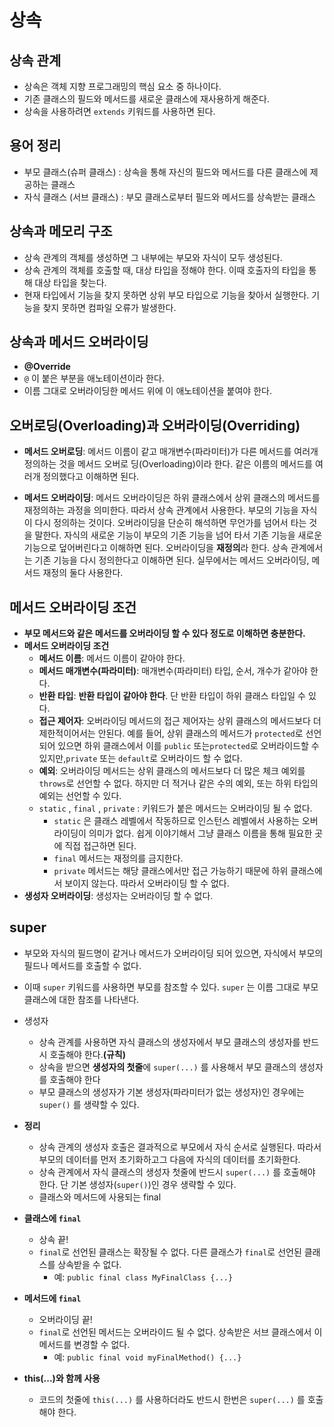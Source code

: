 # 상속
## 상속 관계
- 상속은 객체 지향 프로그래밍의 핵심 요소 중 하나이다.
- 기존 클래스의 필드와 메서드를 새로운 클래스에 재사용하게 해준다.
- 상속을 사용하려면 `extends` 키워드를 사용하면 된다.

## 용어 정리
- 부모 클래스(슈퍼 클래스) : 상속을 통해 자신의 필드와 메서드를 다른 클래스에 제공하는 클래스
- 자식 클래스 (서브 클래스) : 부모 클래스로부터 필드와 메서드를 상속받는 클래스

## 상속과 메모리 구조
- 상속 관계의 객체를 생성하면 그 내부에는 부모와 자식이 모두 생성된다.
- 상속 관계의 객체를 호출할 때, 대상 타입을 정해야 한다. 이때 호출자의 타입을 통해 대상 타입을 찾는다.
- 현재 타입에서 기능을 찾지 못하면 상위 부모 타입으로 기능을 찾아서 실행한다. 기능을 찾지 못하면 컴파일 오류가 발생한다.
## 상속과 메서드 오버라이딩
- **@Override**
- `@` 이 붙은 부분을 애노테이션이라 한다.
- 이름 그대로 오버라이딩한 메서드 위에 이 애노테이션을 붙여야 한다.

## **오버로딩(Overloading)과 오버라이딩(Overriding)**
- **메서드 오버로딩**: 메서드 이름이 같고 매개변수(파라미터)가 다른 메서드를 여러개 정의하는 것을 메서드 오버로
딩(Overloading)이라 한다. 같은 이름의 메서드를 여러개 정의했다고 이해하면 된다.

- **메서드 오버라이딩**: 메서드 오버라이딩은 하위 클래스에서 상위 클래스의 메서드를 재정의하는 과정을 의미한다. 따라서 상속 관계에서 사용한다. 부모의 기능을 자식이 다시 정의하는 것이다. 오버라이딩을 단순히 해석하면 무언가를 넘어서 타는 것을 말한다. 자식의 새로운 기능이 부모의 기존 기능을 넘어 타서 기존 기능을 새로운 기능으로 덮어버린다고 이해하면 된다. 오버라이딩을 **재정의**라 한다. 상속 관계에서는 기존 기능을 다시 정의한다고 이해하면 된다. 실무에서는 메서드 오버라이딩, 메서드 재정의 둘다 사용한다.


## **메서드 오버라이딩 조건**

- **부모 메서드와 같은 메서드를 오버라이딩 할 수 있다 정도로 이해하면 충분한다.**
- **메서드 오버라이딩 조건**
  - **메서드 이름**: 메서드 이름이 같아야 한다.
  - **메서드 매개변수(파라미터)**: 매개변수(파라미터) 타입, 순서, 개수가 같아야 한다.
  - **반환 타입**: **반환 타입이 같아야 한다**. 단 반환 타입이 하위 클래스 타입일 수 있다.
  - **접근 제어자**: 오버라이딩 메서드의 접근 제어자는 상위 클래스의 메서드보다 더 제한적이어서는 안된다. 예를 들어, 상위 클래스의 메서드가 `protected`로 선언되어 있으면 하위 클래스에서 이를 `public` 또는`protected`로 오버라이드할 수 있지만,`private` 또는 `default`로 오버라이드 할 수 없다.
  - **예외**: 오버라이딩 메서드는 상위 클래스의 메서드보다 더 많은 체크 예외를 `throws`로 선언할 수 없다. 하지만 더 적거나 같은 수의 예외, 또는 하위 타입의 예외는 선언할 수 있다.
  - `static` , `final` , `private` : 키워드가 붙은 메서드는 오버라이딩 될 수 없다.
    - `static` 은 클래스 레벨에서 작동하므로 인스턴스 레벨에서 사용하는 오버라이딩이 의미가 없다. 쉽게 이야기해서 그냥 클래스 이름을 통해 필요한 곳에 직접 접근하면 된다.
    - `final` 메서드는 재정의를 금지한다.
    - `private` 메서드는 해당 클래스에서만 접근 가능하기 때문에 하위 클래스에서 보이지 않는다. 따라서 오버라이딩 할 수 없다.
- **생성자 오버라이딩**: 생성자는 오버라이딩 할 수 없다.


## super
- 부모와 자식의 필드명이 같거나 메서드가 오버라이딩 되어 있으면, 자식에서 부모의 필드나 메서드를 호출할 수 없다.
- 이때 `super` 키워드를 사용하면 부모를 참조할 수 있다. `super` 는 이름 그대로 부모 클래스에 대한 참조를 나타낸다.
- 생성자
  - 상속 관계를 사용하면 자식 클래스의 생성자에서 부모 클래스의 생성자를 반드시 호출해야 한다.**(규칙)**
  - 상속을 받으면 **생성자의 첫줄**에 `super(...)` 를 사용해서 부모 클래스의 생성자를 호출해야 한다
  - 부모 클래스의 생성자가 기본 생성자(파라미터가 없는 생성자)인 경우에는 `super()` 를 생략할 수 있다.
- **정리**
  - 상속 관계의 생성자 호출은 결과적으로 부모에서 자식 순서로 실행된다. 따라서 부모의 데이터를 먼저 초기화하고그 다음에 자식의 데이터를 초기화한다.
  - 상속 관계에서 자식 클래스의 생성자 첫줄에 반드시 `super(...)` 를 호출해야 한다. 단 기본 생성자(`super()`)인 경우 생략할 수 있다.
  - 클래스와 메서드에 사용되는 final

- **클래스에 `final`**
  - 상속 끝!
  - `final`로 선언된 클래스는 확장될 수 없다. 다른 클래스가 `final`로 선언된 클래스를 상속받을 수 없다.
    - 예: `public final class MyFinalClass {...}`
- **메서드에 `final`**
  - 오버라이딩 끝!
  - `final`로 선언된 메서드는 오버라이드 될 수 없다. 상속받은 서브 클래스에서 이 메서드를 변경할 수 없다.
    - 예: `public final void myFinalMethod() {...}`


- **this(...)와 함께 사용**
  - 코드의 첫줄에 `this(...)` 를 사용하더라도 반드시 한번은 `super(...)` 를 호출해야 한다.
